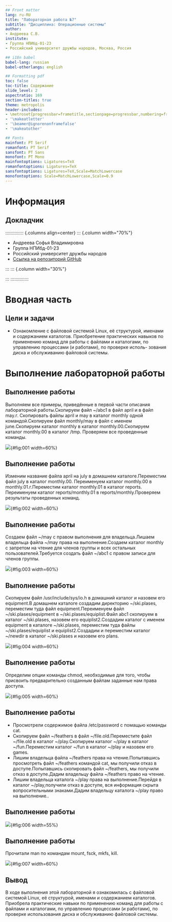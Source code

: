 ```yaml
---
## Front matter
lang: ru-RU
title: "Лабораторная работа №7"
subtitle: "Дисциплина: Операционные системы"
author:
- Андреева С.В.
institute:
- Группа НПИбд-01-23
- Российский университет дружбы народов, Москва, Россия

## i18n babel
babel-lang: russian
babel-otherlangs: english

## Formatting pdf
toc: false
toc-title: Содержание
slide_level: 2
aspectratio: 169
section-titles: true
theme: metropolis
header-includes:
- \metroset{progressbar=frametitle,sectionpage=progressbar,numbering=fraction}
- '\makeatletter'
- '\beamer@ignorenonframefalse'
- '\makeatother'

## Fonts
mainfont: PT Serif
romanfont: PT Serif
sansfont: PT Sans
monofont: PT Mono
mainfontoptions: Ligatures=TeX
romanfontoptions: Ligatures=TeX
sansfontoptions: Ligatures=TeX,Scale=MatchLowercase
monofontoptions: Scale=MatchLowercase,Scale=0.9
---
```


# Информация

## Докладчик

:::::::::::::: {.columns align=center}
::: {.column width="70%"}

* Андреева Софья Владимировна
* Группа НПИбд-01-23
* Российский университет дружбы народов
* [Ссылка на репозиторий GitHub](https://github.com/svandreeva/study_2023-2024_os-intro.git)

:::
::: {.column width="30%"}

:::
::::::::::::::

# Вводная часть

## Цели и задачи

- Ознакомление с файловой системой Linux, её структурой, именами и содержанием каталогов. Приобретение практических навыков по применению команд для работы с файлами и каталогами, по управлению процессами (и работами), по проверке исполь- зования диска и обслуживанию файловой системы.

# Выполнение лабораторной работы

## Выполнение работы

Выполняем все примеры, приведённые в первой части описания лабораторной работы.Скопируем файл ~/abc1 в файл april и в файл maу.г. Скопировать файлы april и may в каталог monthly одной командой.Скопируем файл monthly/may в файл с именем june.Скопируем каталог monthly в каталог monthly.00.Скопируем каталог monthly.00 в каталог /tmp. Проверяем все проведенные команды.

![](image/1.jpg){#fig:001 width=60%}

## Выполнение работы

Изменим название файла april на july в домашнем каталоге.Переместим файл july в каталог monthly.00. Переименуем каталог monthly.00 в monthly.01.г.Переместим каталог monthly.01 в каталог reports. Переименуем каталог reports/monthly.01 в reports/monthly.Проверяем результаты проведенных команд.

![](image/2.jpg){#fig:002 width=60%}

## Выполнение работы

Создаем файл ~/may с правом выполнения для владельца.Лишаем владельца файла ~/may права на выполнение.Создаем каталог monthly с запретом на чтение для членов группы и всех остальных пользователей.Требуется создать файл ~/abc1 с правом записи для членов группы.

![](image/3.jpg){#fig:003 width=60%}

## Выполнение работы

Скопируем файл /usr/include/sys/io.h в домашний каталог и назовем его equipment.В домашнем каталоге создадим директорию ~/ski.plases, переместим туда файл equipment.Переименуем файл ~/ski.plases/equipment в ~/ski.plases/equiplist.Файл abc1 скопируем в каталог ~/ski.plases, назовем его equiplist2.Создадим каталог с именем equipment в каталоге ~/ski.plases, переместим туда файлы ~/ski.plases/equiplist и equiplist2.Создадим и переместим каталог ~/newdir в каталог ~/ski.plases и назовем его plans.

![](image/4.jpg){#fig:004 width=60%}

## Выполнение работы

Определим опции команды chmod, необходимые для того, чтобы присвоить предварительно созданным файлам заданные нам права доступа.

![](image/5.jpg){#fig:005 width=60%}

## Выполнение работы

- Просмотрели содержимое файла /etc/password с помащью команды cat.
- Скопируем файл ~/feathers в файл ~/file.old.Переместите файл ~/file.old в каталог ~/play.Скопируем каталог ~/play в каталог ~/fun.Переместим каталог ~/fun в каталог ~/play и назовем его games.
- Лишим владельца файла ~/feathers права на чтение.Попытавшись просмотреть файл ~/feathers командой cat, мы получили отказ в доступе.Попытавшись скопировать файл ~/feathers, мы получили отказ в доступе.Дадим владельцу файла ~/feathers право на чтение.
- Лишим владельца каталога ~/play права на выполнение.Перейдя в каталог ~/play,получили отказ в доступе, вся информация скрыта вопросительными знаками.Дадим владельцу каталога ~/play право на выполнение..

## Выполнение работы

![](image/6.jpg){#fig:006 width=55%}

## Выполнение работы

Прочитали man по командам mount, fsck, mkfs, kill.

![](image/7.jpg){#fig:007 width=60%}

## Вывод

В ходе выполнения этой лабораторной я ознакомилась с файловой системой Linux, её структурой, именами и содержанием каталогов. Приобрела практические навыки по применению команд для работы с файлами и каталогами, по управлению процессами (и работами), по проверке использования диска и обслуживанию файловой системы.
